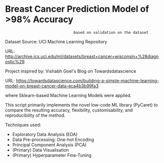 # Breast Cancer Prediction Model of >98% Accuracy
                                   based on validation on the dataset
Dataset Source: UCI Machine Learning Repository

URL: http://archive.ics.uci.edu/ml/datasets/breast+cancer+wisconsin+%28diagnostic%29

Project inspired by: Vishabh Goel's Blog on Towardsdatascience

URL: https://towardsdatascience.com/building-a-simple-machine-learning-model-on-breast-cancer-data-eca4b3b99fa3

where Sklearn-based Machine Learning Models were applied.

This script primarily implements the novel low-code ML library (PyCaret) to compare the resulting accuracy, flexibility, customisability, 
and reproducibility of the method.

Techniques used:

  - Exploratory Data Analysis (EDA)
  - Data Pre-processing: One-hot Encoding
  - Principal Component Analysis (PCA)
  - (Primary) Data Visualisation
  - (Primary) Hyperparameter Fine-Tuning
